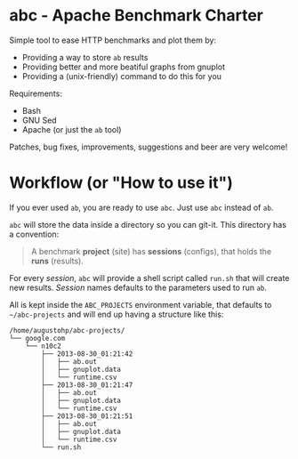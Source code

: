 # abc - Apache Benchmark Charter

Simple tool to ease HTTP benchmarks and plot them by:

* Providing a way to store `ab` results
* Providing better and more beatiful graphs from gnuplot
* Providing a (unix-friendly) command to do this for you

Requirements:

* Bash
* GNU Sed
* Apache (or just the `ab` tool)

Patches, bug fixes, improvements, suggestions and beer are very welcome!

# Workflow (or "How to use it")

If you ever used `ab`, you are ready to use `abc`. Just use `abc` instead of `ab`.

`abc` will store the data inside a directory so you can git-it. This directory has a convention:

> A benchmark **project** (site) has **sessions** (configs), that holds the **runs** (results).

For every *session*, `abc` will provide a shell script called `run.sh` that will create new results. *Session* names defaults to the parameters used to run `ab`.

All is kept inside the `ABC_PROJECTS` environment variable, that defaults to `~/abc-projects` and will end up having a structure like this:

```
/home/augustohp/abc-projects/
└── google.com
    └── n10c2
        ├── 2013-08-30_01:21:42
        │   ├── ab.out
        │   ├── gnuplot.data
        │   └── runtime.csv
        ├── 2013-08-30_01:21:47
        │   ├── ab.out
        │   ├── gnuplot.data
        │   └── runtime.csv
        ├── 2013-08-30_01:21:51
        │   ├── ab.out
        │   ├── gnuplot.data
        │   └── runtime.csv
        └── run.sh
```
